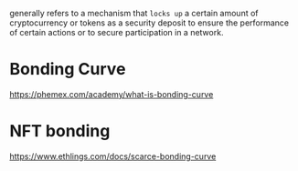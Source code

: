 generally refers to a mechanism that `locks up` a certain amount of cryptocurrency or tokens as a security deposit to ensure the performance of certain actions or to secure participation in a network.

# Bonding Curve

https://phemex.com/academy/what-is-bonding-curve

# NFT bonding

https://www.ethlings.com/docs/scarce-bonding-curve
